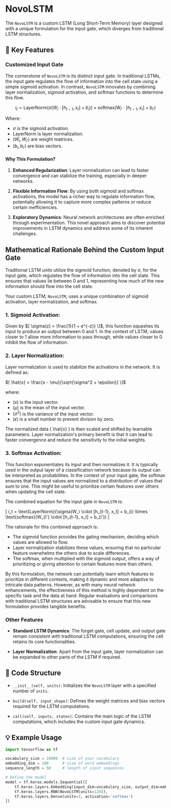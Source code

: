 # NovoLSTM

The `NovoLSTM` is a custom LSTM (Long Short-Term Memory) layer designed with a unique formulation for the input gate, which diverges from traditional LSTM structures.

## 🔑 **Key Features**

### Customized Input Gate

The cornerstone of `NovoLSTM` is its distinct input gate. In traditional LSTMs, the input gate regulates the flow of information into the cell state using a simple sigmoid activation. In contrast, `NovoLSTM` innovates by combining layer normalization, sigmoid activation, and softmax functions to determine this flow.

$$
i_t = \text{LayerNorm}(\sigma(W_i \cdot [h_{t-1}, x_t] + b_i)) \times \text{softmax}(W_{i'} \cdot [h_{t-1}, x_t] + b_{i'})
$$

Where:
- $`\sigma`$ is the sigmoid activation.
- $`\text{LayerNorm}`$ is layer normalization.
- $`( W_i, W_{i'})`$ are weight matrices.
- $`( b_i, b_{i'})`$ are bias vectors.

#### Why This Formulation?

1. **Enhanced Regularization**: Layer normalization can lead to faster convergence and can stabilize the training, especially in deeper networks.

2. **Flexible Information Flow**: By using both sigmoid and softmax activations, the model has a richer way to regulate information flow, potentially allowing it to capture more complex patterns or reduce certain inefficiencies.

3. **Exploratory Dynamics**: Neural network architectures are often enriched through experimentation. This novel approach aims to discover potential improvements in LSTM dynamics and address some of its inherent challenges.


## Mathematical Rationale Behind the Custom Input Gate

Traditional LSTM units utilize the sigmoid function, denoted by $`\sigma`$, for the input gate, which regulates the flow of information into the cell state. This ensures that values lie between 0 and 1, representing how much of the new information should flow into the cell state.

Your custom LSTM, `NovoLSTM`, uses a unique combination of sigmoid activation, layer normalization, and softmax.

### 1. Sigmoid Activation:

Given by 
$`[ \sigma(z) = \frac{1}{1 + e^{-z}} \]`$,
this function squashes its input to produce an output between 0 and 1. In the context of LSTM, values closer to 1 allow more information to pass through, while values closer to 0 inhibit the flow of information.

### 2. Layer Normalization:

Layer normalization is used to stabilize the activations in the network. It is defined as:

$`[ \hat{x} = \frac{x - \mu}{\sqrt{\sigma^2 + \epsilon}} \]`$

where:
- $`( x )`$ is the input vector.
- $`( \mu )`$ is the mean of the input vector.
- $`( \sigma^2 )`$ is the variance of the input vector.
- $`( \epsilon )`$ is a small number to prevent division by zero.

The normalized data \( \hat{x} \) is then scaled and shifted by learnable parameters. Layer normalization's primary benefit is that it can lead to faster convergence and reduce the sensitivity to the initial weights.

### 3. Softmax Activation:

This function exponentiates its input and then normalizes it. It is typically used in the output layer of a classification network because its output can be interpreted as probabilities. In the context of your input gate, the softmax ensures that the input values are normalized to a distribution of values that sum to one. This might be useful to prioritize certain features over others when updating the cell state.

The combined equation for the input gate in `NovoLSTM` is:

\[ i_t = \text{LayerNorm}(\sigma(W_i \cdot [h_{t-1}, x_t] + b_i)) \times \text{softmax}(W_{i'} \cdot [h_{t-1}, x_t] + b_{i'}) \]

The rationale for this combined approach is:
- The sigmoid function provides the gating mechanism, deciding which values are allowed to flow.
- Layer normalization stabilizes these values, ensuring that no particular feature overwhelms the others due to scale differences.
- The softmax, when multiplied with the sigmoid output, offers a way of prioritizing or giving attention to certain features more than others.

By this formulation, the network can potentially learn which features to prioritize in different contexts, making it dynamic and more adaptive to intricate data patterns. However, as with many neural network enhancements, the effectiveness of this method is highly dependent on the specific task and the data at hand. Regular evaluations and comparisons with traditional LSTM structures are advisable to ensure that this new formulation provides tangible benefits.



### Other Features

- **Standard LSTM Dynamics**: The forget gate, cell update, and output gate remain consistent with traditional LSTM computations, ensuring the cell retains its core functionalities.
  
- **Layer Normalization**: Apart from the input gate, layer normalization can be expanded to other parts of the LSTM if required.


## 📁 **Code Structure**

- `__init__(self, units)`: Initializes the `NovoLSTM` layer with a specified number of `units`.

- `build(self, input_shape)`: Defines the weight matrices and bias vectors required for the LSTM computations.

- `call(self, inputs, states)`: Contains the main logic of the LSTM computations, which includes the custom input gate dynamics.

## 💡 **Example Usage**

```python
import tensorflow as tf

vocabulary_size = 10000  # size of your vocabulary
embedding_dim = 100      # size of word embeddings
sequence_length = 50     # length of input sequences

# Define the model
model = tf.keras.models.Sequential([
    tf.keras.layers.Embedding(input_dim=vocabulary_size, output_dim=embedding_dim, input_length=sequence_length),
    tf.keras.layers.RNN(NovoLSTM(units=128)),
    tf.keras.layers.Dense(units=3, activation='softmax')
])

